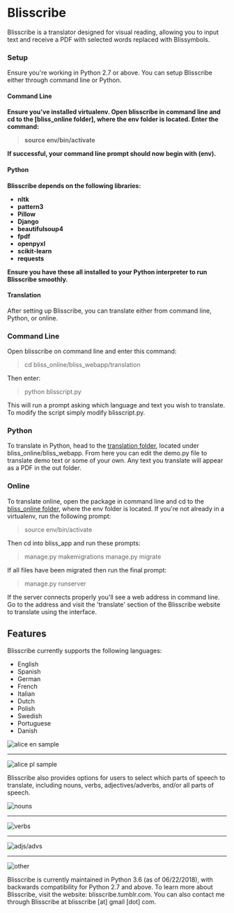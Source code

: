 <h1>Blisscribe</h1>

Blisscribe is a translator designed for visual reading, allowing you to input text and receive a PDF with selected words replaced with Blissymbols.


<h3>Setup</h3>

Ensure you're working in Python 2.7 or above.  You can setup Blisscribe either through command line or Python.


<h4> Command Line <h4>

Ensure you've installed virtualenv.  Open blisscribe in command line and cd to the [bliss_online folder], where the env folder is located.  Enter the command:

> source env/bin/activate

If successful, your command line prompt should now begin with (env).


<h4> Python <h4>

Blisscribe depends on the following libraries:

- nltk
- pattern3
- Pillow
- Django
- beautifulsoup4
- fpdf
- openpyxl
- scikit-learn
- requests

Ensure you have these all installed to your Python interpreter to run Blisscribe smoothly.


<h4>Translation</h4>

After setting up Blisscribe, you can translate either from command line, Python, or online.

<h3>Command Line</h3>

Open blisscribe on command line and enter this command:

> cd bliss_online/bliss_webapp/translation

Then enter:

> python blisscript.py

This will run a prompt asking which language and text you wish to translate.  To modify the script simply modify blisscript.py.

<h3>Python</h3>

To translate in Python, head to the [translation folder](https://github.com/coraharmonica/blisscribe/tree/master/bliss_online/bliss_webapp/translation), located under bliss_online/bliss_webapp.  From here you can edit the demo.py file to translate demo text or some of your own.  Any text you translate will appear as a PDF in the out folder.

<h3>Online</h3>

To translate online, open the package in command line and cd to the [bliss_online folder](https://github.com/coraharmonica/blisscribe/tree/master/bliss_online), where the env folder is located.  If you're not already in a virtualenv, run the following prompt:

> source env/bin/activate

Then cd into bliss_app and run these prompts:

> manage.py makemigrations
> manage.py migrate

If all files have been migrated then run the final prompt:

> manage.py runserver

If the server connects properly you'll see a web address in command line.  Go to the address and visit the 'translate' section of the Blisscribe website to translate using the interface.

<h2>Features</h2>

Blisscribe currently supports the following languages:
- English
- Spanish
- German
- French
- Italian
- Dutch
- Polish
- Swedish
- Portuguese
- Danish


![alice en sample](https://github.com/coraharmonica/blisscribe/blob/master/bliss_online/bliss_webapp/translation/sample%20translations/alice%20en%20sample.png?raw=true)

***

![alice pl sample](https://github.com/coraharmonica/blisscribe/blob/master/bliss_online/bliss_webapp/translation/sample%20translations/alice%20pl%20sample.png?raw=true)


Blisscribe also provides options for users to select which parts of speech to translate, including nouns, verbs, adjectives/adverbs, and/or all parts of speech.

![nouns](https://github.com/coraharmonica/blisscribe/blob/master/bliss_online/bliss_webapp/translation/sample%20translations/quickbrownfox_nouns.png?raw=true)

***

![verbs](https://github.com/coraharmonica/blisscribe/blob/master/bliss_online/bliss_webapp/translation/sample%20translations/quickbrownfox_verbs.png?raw=true)

***

![adjs/advs](https://github.com/coraharmonica/blisscribe/blob/master/bliss_online/bliss_webapp/translation/sample%20translations/quickbrownfox_adjs.png?raw=true)

***

![other](https://github.com/coraharmonica/blisscribe/blob/master/bliss_online/bliss_webapp/translation/sample%20translations/quickbrownfox_other.png?raw=true)


Blisscribe is currently maintained in Python 3.6 (as of 06/22/2018), with backwards compatibility for Python 2.7 and above.
To learn more about Blisscribe, visit the website:  blisscribe.tumblr.com.  You can also contact me through Blisscribe at blisscribe [at] gmail [dot] com.
